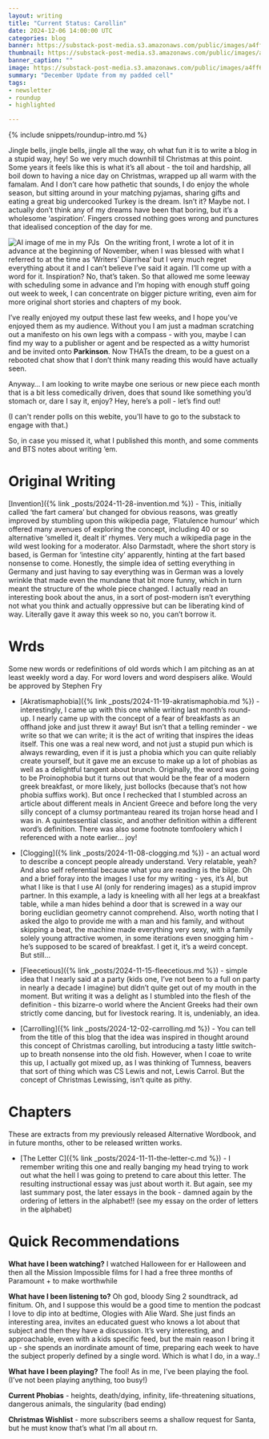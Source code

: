 ```yaml
---
layout: writing
title: "Current Status: Carollin"
date: 2024-12-06 14:00:00 UTC
categories: blog
banner: https://substack-post-media.s3.amazonaws.com/public/images/a4ff60b4-b682-4ba3-9500-3f5ac59c28a5_2048x2048.jpeg
thumbnail: https://substack-post-media.s3.amazonaws.com/public/images/a4ff60b4-b682-4ba3-9500-3f5ac59c28a5_2048x2048.jpeg
banner_caption: "" 
image: https://substack-post-media.s3.amazonaws.com/public/images/a4ff60b4-b682-4ba3-9500-3f5ac59c28a5_2048x2048.jpeg
summary: "December Update from my padded cell"
tags:
- newsletter
- roundup
- highlighted

---
```

{% include snippets/roundup-intro.md %}

Jingle bells, jingle bells, jingle all the way, oh what fun it is to write a blog in a stupid way, hey! So we very much downhill til Christmas at this point. Some years it feels like this is what it’s all about - the toil and hardship, all boil down to having a nice day on Christmas, wrapped up all warm with the famalam. And I don’t care how pathetic that sounds, I do enjoy the whole season, but sitting around in your matching pyjamas, sharing gifts and eating a great big undercooked Turkey is the dream. Isn’t it? Maybe not. I actually don’t think any of my dreams have been that boring, but it’s a wholesome ‘aspiration’. Fingers crossed nothing goes wrong and punctures that idealised conception of the day for me.

<img src="https://substack-post-media.s3.amazonaws.com/public/images/a4ff60b4-b682-4ba3-9500-3f5ac59c28a5_2048x2048.jpeg"
     alt="AI image of me in my PJs"
     style="float: left; margin-right: 10px;" />

On the writing front, I wrote a lot of it in advance at the beginning of November, when I was blessed with what I referred to at the time as ‘Writers’ Diarrhea‘ but I very much regret everything about it and I can’t believe I’ve said it again. I’ll come up with a word for it. Inspiration? No, that’s taken. So that allowed me some leeway with scheduling some in advance and I’m hoping with enough stuff going out week to week, I can concentrate on bigger picture writing, even aim for more original short stories and chapters of my book.

I’ve really enjoyed my output these last few weeks, and I hope you’ve enjoyed them as my audience. Without you I am just a madman scratching out a manifesto on his own legs with a compass - with you, maybe I can find my way to a publisher or agent and be respected as a witty humorist and be invited onto **Parkinson**. Now THATs the dream, to be a guest on a rebooted chat show that I don’t think many reading this would have actually seen.

Anyway… I am looking to write maybe one serious or new piece each month that is a bit less comedically driven, does that sound like something you’d stomach or, dare I say it, enjoy? Hey, here’s a poll - let’s find out!

(I can't render polls on this webite, you'll have to go to the substack to engage with that.)

So, in case you missed it, what I published this month, and some comments and BTS notes about writing ‘em.

# Original Writing

[Invention]({% link _posts/2024-11-28-invention.md %}) - This, initially called ‘the fart camera’ but changed for obvious reasons, was greatly improved by stumbling upon this wikipedia page, ‘Flatulence humour’ which offered many avenues of exploring the concept, including 40 or so alternative ‘smelled it, dealt it’ rhymes. Very much a wikipedia page in the wild west looking for a moderator. Also Darmstadt, where the short story is based, is German for ‘intestine city’ apparently, hinting at the fart based nonsense to come. Honestly, the simple idea of setting everything in Germany and just having to say everything was in German was a lovely wrinkle that made even the mundane that bit more funny, which in turn meant the structure of the whole piece changed. I actually read an interesting book about the anus, in a sort of post-modern isn’t everything not what you think and actually oppressive but can be liberating kind of way. Literally gave it away this week so no, you can’t borrow it.

# Wrds

Some new words or redefinitions of old words which I am pitching as an at least weekly word a day. For word lovers and word despisers alike. Would be approved by Stephen Fry

- [Akratismaphobia]({% link _posts/2024-11-19-akratismaphobia.md %}) - interestingly, I came up with this one while writing last month’s round-up. I nearly came up with the concept of a fear of breakfasts as an offhand joke and just threw it away! But isn’t that a telling reminder - we write so that we can write; it is the act of writing that inspires the ideas itself.  This one was a real new word, and not just a stupid pun which is always rewarding, even if it is just a phobia which you can quite reliably create yourself, but it gave me an excuse to make up a lot of phobias as well as a delightful tangent about brunch. Originally, the word was going to be Proinophobia but it turns out that would be the fear of a modern greek breakfast, or more likely, just bollocks (because that’s not how phobia suffixs work). But once I rechecked that I stumbled across an article about different meals in Ancient Greece and before long the very silly concept of a clumsy portmanteau reared its trojan horse head and I was in. A quintessential classic, and another definition within a different word’s definition. There was also some footnote tomfoolery which I referenced with a note earlier… joy!

- [Clogging]({% link _posts/2024-11-08-clogging.md %}) - an actual word to describe a concept people already understand. Very relatable, yeah? And also self referential because what you are reading is the bilge. Oh and a brief foray into the images I use for my writing - yes, it’s AI, but what I like is that I use AI (only for rendering images) as a stupid improv partner. In this example, a lady is kneeling with all her legs at a breakfast table, while a man hides behind a door that is screwed in a way our boring euclidian geometry cannot comprehend. Also, worth noting that I asked the algo to provide me with a man and his family, and without skipping a beat, the machine made everything very sexy, with a family solely young attractive women, in some iterations even snogging him - he’s supposed to be scared of breakfast. I get it, it’s a weird concept. But still… 

- [Fleecetious]({% link _posts/2024-11-15-fleecetious.md %}) - simple idea that I nearly said at a party (kids one, I’ve not been to a full on party in nearly a decade I imagine) but didn’t quite get out of my mouth in the moment. But writing it was a delight as I stumbled into the flesh of the definition - this bizarre-o world where the Ancient Greeks had their own strictly come dancing, but for livestock rearing. It is, undeniably, an idea.

- [Carrolling]({% link _posts/2024-12-02-carrolling.md %}) - You can tell from the title of this blog that the idea was inspired in thought around this concept of Christmas carolling, but introducing a tasty little switch-up to breath nonsense into the old fish. However, when I coae to write this up, I actually got mixed up, as I was thinking of Tumness, beavers that sort of thing which was CS Lewis and not, Lewis Carrol. But the concept of Christmas Lewissing, isn’t quite as pithy.

# Chapters

These are extracts from my previously released Alternative Wordbook, and in future months, other to be released written works.

- [The Letter C]({% link _posts/2024-11-11-the-letter-c.md %}) - I remember writing this one and really banging my head trying to work out what the hell I was going to pretend to care about this letter. The resulting instructional essay was just about worth it. But again, see my last summary post, the later essays in the book - damned again by the ordering of letters in the alphabet!! (see my essay on the order of letters in the alphabet)

# Quick Recommendations

**What have I been watching?** I watched Halloween for er Halloween and then all the Mission Impossible films for I had a free three months of Paramount + to make worthwhile

**What have I been listening to?** Oh god, bloody Sing 2 soundtrack, ad finitum. Oh, and I suppose this would be a good time to mention the podcast I love to dip into at bedtime, Ologies with Alie Ward. She just finds an interesting area, invites an educated guest who knows a lot about that subject and then they have a discussion. It’s very interesting, and approachable, even with a kids specific feed, but the main reason I bring it up - she spends an inordinate amount of time, preparing each week to have the subject properly defined by a single word. Which is what I do, in a way..!

**What have I been playing?** The fool! As in me, I’ve been playing the fool. (I’ve not been playing anything, too busy!)

**Current Phobias** - heights, death/dying, infinity, life-threatening situations, dangerous animals, the singularity (bad ending)

**Christmas Wishlist**  - more subscribers seems a shallow request for Santa, but he must know that’s what I’m all about rn. 